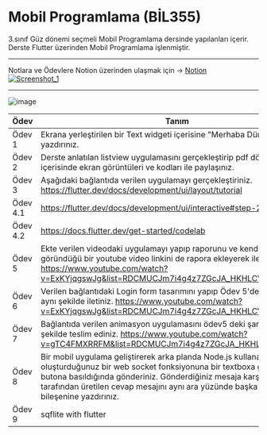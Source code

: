 
# Mobil Programlama (BİL355)
3.sınıf Güz dönemi seçmeli Mobil Programlama dersinde yapılanları içerir.
Derste Flutter üzerinden Mobil Programlama işlenmiştir. 

---
Notlara ve Ödevlere Notion üzerinden ulaşmak için -> [Notion ![Screenshot_1](https://user-images.githubusercontent.com/56133248/154279327-2678ca0b-92c9-47d7-a1b9-ace7c0afa74c.png)](https://dawn-squash-710.notion.site/Mobil-Programlama-b86c381d96594cac997e583612efd6a4)

---

![image](https://user-images.githubusercontent.com/56133248/154278725-855dc54d-2987-4677-86c3-c9f5adaaa273.png)




| Ödev  | Tanım  | Link |
| ------------ | ------------ | --------- |
| Ödev 1  | Ekrana yerleştirilen bir Text widgeti içerisine "Merhaba Dünya " yazdırınız.  | https://www.youtube.com/watch?v=idpsAplwFKk  |
| Ödev 2  | Derste anlatılan listview uygulamasını gerçekleştirip pdf dökuman içerisinde ekran görüntüleri ve kodları ile paylaşınız.  |
| Ödev 3  | Aşağıdaki bağlantıda verilen uygulamayı gerçekleştiriniz.      https://flutter.dev/docs/development/ui/layout/tutorial | https://www.youtube.com/watch?v=Wi05jHfayus    | https://www.youtube.com/watch?v=GU_C6AprVEE |
| Ödev 4.1  | https://flutter.dev/docs/development/ui/interactive#step-2  |  https://youtu.be/zFhTvRezzBU |
| Ödev 4.2  | https://docs.flutter.dev/get-started/codelab  |  https://youtu.be/BZfCIqxRbAI |
| Ödev 5  | Ekte verilen videodaki uygulamayı yapıp raporunu ve kendinizin göründüğü bir youtube video  linkini de rapora ekleyerek iletiniz. https://www.youtube.com/watch?v=ExKYjqgswJg&list=RDCMUCJm7i4g4z7ZGcJA_HKHLCVw&index=1 | https://www.youtube.com/watch?v=n1K4p_g3iiQ  |
| Ödev 6  | Verilen bağlantıdaki Login form tasarımını yapıp Ödev 5'deki şartlarla aynı şekilde iletiniz. https://www.youtube.com/watch?v=ExKYjqgswJg&list=RDCMUCJm7i4g4z7ZGcJA_HKHLCVw&index=1 | https://www.youtube.com/watch?v=n1K4p_g3iiQ  |
| Ödev 7  | Bağlantıda verilen animasyon uygulamasını ödev5 deki şartlarla aynı şekilde teslim ediniz. https://www.youtube.com/watch?v=gTC4FMXRRFM&list=RDCMUCJm7i4g4z7ZGcJA_HKHLCVw&index=4 | https://www.youtube.com/watch?v=1BO0zSS-84E  |
| Ödev 8  | Bir mobil uygulama geliştirerek arka planda Node.js kullanarak oluşturduğunuz bir web socket fonksiyonuna bir textboxa girilen değeri butona basıldığında gönderiniz. Gönderdiğiniz mesaja karşın sunucu tarafından üretilen cevap mesajını aynı ara yüzünde başka bir textbox bileşenine yazdırınız.  | https://www.youtube.com/watch?v=JBNNeqzALf0  |
| Ödev 9  | sqflite with flutter  |  |



